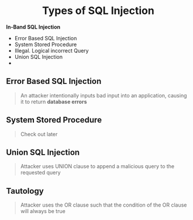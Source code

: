# <center>Types of SQL Injection</center>

**In-Band SQL Injection**
* Error Based SQL Injection
* System Stored Procedure
* Illegal. Logical incorrect Query
* Union SQL Injection
* 


## Error Based SQL Injection
> An attacker intentionally inputs bad input into an application, causing it to return **database errors**

## System Stored Procedure 
> Check out later

<!--
## Illegal/Logical incorrect Query
// > An attacker may gain knowledge by injecting logically incorrect requests such as injectable parameters, datatypes, names of tables, and so on..
-->

## Union SQL Injection
> Attacker uses UNION clause to append a malicious query to the requested query

## Tautology
> Attacker uses the OR clause such that the condition of the OR clause will always be true

